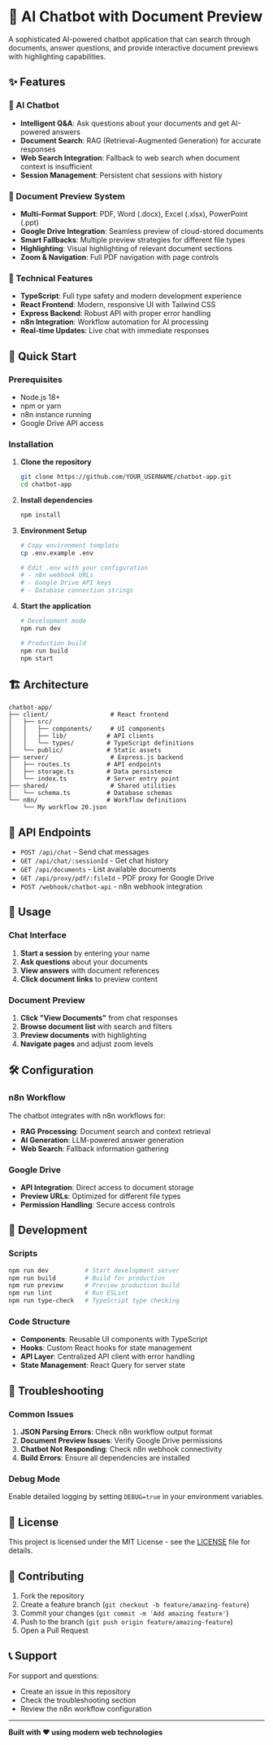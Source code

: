# 🤖 AI Chatbot with Document Preview

A sophisticated AI-powered chatbot application that can search through documents, answer questions, and provide interactive document previews with highlighting capabilities.

## ✨ Features

### 🧠 AI Chatbot
- **Intelligent Q&A**: Ask questions about your documents and get AI-powered answers
- **Document Search**: RAG (Retrieval-Augmented Generation) for accurate responses
- **Web Search Integration**: Fallback to web search when document context is insufficient
- **Session Management**: Persistent chat sessions with history

### 📄 Document Preview System
- **Multi-Format Support**: PDF, Word (.docx), Excel (.xlsx), PowerPoint (.ppt)
- **Google Drive Integration**: Seamless preview of cloud-stored documents
- **Smart Fallbacks**: Multiple preview strategies for different file types
- **Highlighting**: Visual highlighting of relevant document sections
- **Zoom & Navigation**: Full PDF navigation with page controls

### 🔧 Technical Features
- **TypeScript**: Full type safety and modern development experience
- **React Frontend**: Modern, responsive UI with Tailwind CSS
- **Express Backend**: Robust API with proper error handling
- **n8n Integration**: Workflow automation for AI processing
- **Real-time Updates**: Live chat with immediate responses

## 🚀 Quick Start

### Prerequisites
- Node.js 18+ 
- npm or yarn
- n8n instance running
- Google Drive API access

### Installation

1. **Clone the repository**
   ```bash
   git clone https://github.com/YOUR_USERNAME/chatbot-app.git
   cd chatbot-app
   ```

2. **Install dependencies**
   ```bash
   npm install
   ```

3. **Environment Setup**
   ```bash
   # Copy environment template
   cp .env.example .env
   
   # Edit .env with your configuration
   # - n8n webhook URLs
   # - Google Drive API keys
   # - Database connection strings
   ```

4. **Start the application**
   ```bash
   # Development mode
   npm run dev
   
   # Production build
   npm run build
   npm start
   ```

## 🏗️ Architecture

```
chatbot-app/
├── client/                 # React frontend
│   ├── src/
│   │   ├── components/     # UI components
│   │   ├── lib/           # API clients
│   │   └── types/         # TypeScript definitions
│   └── public/            # Static assets
├── server/                 # Express.js backend
│   ├── routes.ts          # API endpoints
│   ├── storage.ts         # Data persistence
│   └── index.ts           # Server entry point
├── shared/                 # Shared utilities
│   └── schema.ts          # Database schemas
└── n8n/                   # Workflow definitions
    └── My workflow 20.json
```

## 🔌 API Endpoints

- `POST /api/chat` - Send chat messages
- `GET /api/chat/:sessionId` - Get chat history
- `GET /api/documents` - List available documents
- `GET /api/proxy/pdf/:fileId` - PDF proxy for Google Drive
- `POST /webhook/chatbot-api` - n8n webhook integration

## 📱 Usage

### Chat Interface
1. **Start a session** by entering your name
2. **Ask questions** about your documents
3. **View answers** with document references
4. **Click document links** to preview content

### Document Preview
1. **Click "View Documents"** from chat responses
2. **Browse document list** with search and filters
3. **Preview documents** with highlighting
4. **Navigate pages** and adjust zoom levels

## 🛠️ Configuration

### n8n Workflow
The chatbot integrates with n8n workflows for:
- **RAG Processing**: Document search and context retrieval
- **AI Generation**: LLM-powered answer generation
- **Web Search**: Fallback information gathering

### Google Drive
- **API Integration**: Direct access to document storage
- **Preview URLs**: Optimized for different file types
- **Permission Handling**: Secure access controls

## 🧪 Development

### Scripts
```bash
npm run dev          # Start development server
npm run build        # Build for production
npm run preview      # Preview production build
npm run lint         # Run ESLint
npm run type-check   # TypeScript type checking
```

### Code Structure
- **Components**: Reusable UI components with TypeScript
- **Hooks**: Custom React hooks for state management
- **API Layer**: Centralized API client with error handling
- **State Management**: React Query for server state

## 🐛 Troubleshooting

### Common Issues
1. **JSON Parsing Errors**: Check n8n workflow output format
2. **Document Preview Issues**: Verify Google Drive permissions
3. **Chatbot Not Responding**: Check n8n webhook connectivity
4. **Build Errors**: Ensure all dependencies are installed

### Debug Mode
Enable detailed logging by setting `DEBUG=true` in your environment variables.

## 📄 License

This project is licensed under the MIT License - see the [LICENSE](LICENSE) file for details.

## 🤝 Contributing

1. Fork the repository
2. Create a feature branch (`git checkout -b feature/amazing-feature`)
3. Commit your changes (`git commit -m 'Add amazing feature'`)
4. Push to the branch (`git push origin feature/amazing-feature`)
5. Open a Pull Request

## 📞 Support

For support and questions:
- Create an issue in this repository
- Check the troubleshooting section
- Review the n8n workflow configuration

---

**Built with ❤️ using modern web technologies**
